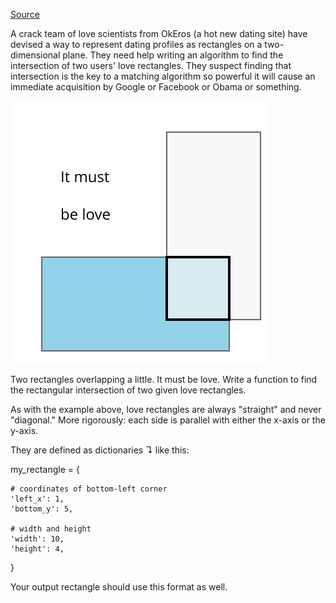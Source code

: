 [Source](https://www.interviewcake.com/question/python/rectangular-love)

A crack team of love scientists from OkEros (a hot new dating site) have devised a way to represent dating profiles as rectangles on a two-dimensional plane.
They need help writing an algorithm to find the intersection of two users' love rectangles. They suspect finding that intersection is the key to a matching algorithm so powerful it will cause an immediate acquisition by Google or Facebook or Obama or something.

![Rectangular intersections](/rectangular-love/rectangular_love__it_must_be_love.svg)

Two rectangles overlapping a little. It must be love.
Write a function to find the rectangular intersection of two given love rectangles.

As with the example above, love rectangles are always "straight" and never "diagonal." More rigorously: each side is parallel with either the x-axis or the y-axis.

They are defined as dictionaries ↴ like this:

  my_rectangle = {

    # coordinates of bottom-left corner
    'left_x': 1,
    'bottom_y': 5,

    # width and height
    'width': 10,
    'height': 4,

}

Your output rectangle should use this format as well.
